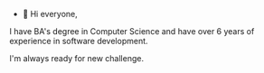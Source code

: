 - 👋 Hi everyone,

I have BA's degree in Computer Science and have over 6 years of experience in software development.

I'm always ready for new challenge.
